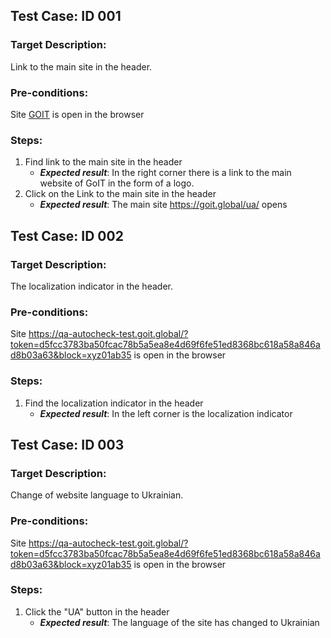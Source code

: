 ## Test Case: ID 001
### Target Description: 
Link to the main site in the header.
### Pre-conditions:		
Site [GOIT](https://qa-autocheck-test.goit.global/?token=d5fcc3783ba50fcac78b5a5ea8e4d69f6fe51ed8368bc618a58a846ad8b03a63&block=xyz01ab35) is open in the browser
### Steps:						
1. Find link to the main site in the header	
   - ***Expected result***: In the right corner there is a link to the main website of GoIT in the form of a logo.	
2. Сlick on the Link to the main site in the header	
   - ***Expected result***: The main site https://goit.global/ua/ opens 
   	
##  Test Case: ID 002
### Target Description:	
The localization indicator in the header.
### Pre-conditions:
Site https://qa-autocheck-test.goit.global/?token=d5fcc3783ba50fcac78b5a5ea8e4d69f6fe51ed8368bc618a58a846ad8b03a63&block=xyz01ab35  is open in the browser
### Steps:
1. Find the localization indicator in the header
   - ***Expected result***: In the left corner is the localization indicator	

##  Test Case: ID 003
### Target Description:	
Change of website language to Ukrainian.
### Pre-conditions:
Site https://qa-autocheck-test.goit.global/?token=d5fcc3783ba50fcac78b5a5ea8e4d69f6fe51ed8368bc618a58a846ad8b03a63&block=xyz01ab35  is open in the browser
### Steps:
1. Click the "UA" button in the header	
   - ***Expected result***: The language of the site has changed to Ukrainian		